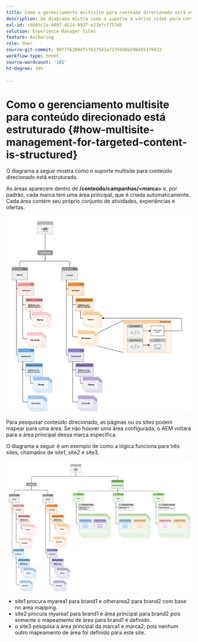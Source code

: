 ```yaml
---
title: Como o gerenciamento multisite para conteúdo direcionado está estruturado
description: Um diagrama mostra como o suporte a vários sites para conteúdo direcionado está estruturado
exl-id: c6b05c2a-0897-4514-8937-e23bfcf757d5
solution: Experience Manager Sites
feature: Authoring
role: User
source-git-commit: 90f7f6209df5f837583a7225940a5984551f6622
workflow-type: tm+mt
source-wordcount: '181'
ht-degree: 39%

---
```


# Como o gerenciamento multisite para conteúdo direcionado está estruturado {#how-multisite-management-for-targeted-content-is-structured}

O diagrama a seguir mostra como o suporte multisite para conteúdo direcionado está estruturado.

As áreas aparecem dentro de **/conteúdo/campanhas/&lt;marca>** e, por padrão, cada marca tem uma área principal, que é criada automaticamente. Cada área contém seu próprio conjunto de atividades, experiências e ofertas.

![Estrutura multisite](/help/sites-cloud/authoring/assets/multisite-structure.png)

Para pesquisar conteúdo direcionado, as páginas ou os sites podem mapear para uma área. Se não houver uma área configurada, o AEM voltará para a área principal dessa marca específica.

O diagrama a seguir é um exemplo de como a lógica funciona para três sites, chamados de site1, site2 e site3.

![Estrutura multisite entre sites](/help/sites-cloud/authoring/assets/multisite-structure-2.png)

* site1 procura myarea1 para brand1 e otherarea2 para brand2 com base no area mapping.
* site2 procura myarea1 para brand1 e área principal para brand2 pois somente o mapeamento de área para brand1 é definido.
* o site3 pesquisa a área principal da marca1 e marca2, pois nenhum outro mapeamento de área foi definido para este site.
